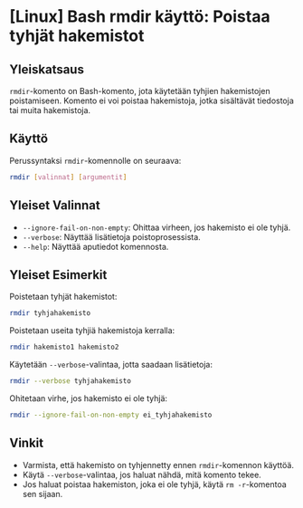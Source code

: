 # [Linux] Bash rmdir käyttö: Poistaa tyhjät hakemistot

## Yleiskatsaus
`rmdir`-komento on Bash-komento, jota käytetään tyhjien hakemistojen poistamiseen. Komento ei voi poistaa hakemistoja, jotka sisältävät tiedostoja tai muita hakemistoja.

## Käyttö
Perussyntaksi `rmdir`-komennolle on seuraava:

```bash
rmdir [valinnat] [argumentit]
```

## Yleiset Valinnat
- `--ignore-fail-on-non-empty`: Ohittaa virheen, jos hakemisto ei ole tyhjä.
- `--verbose`: Näyttää lisätietoja poistoprosessista.
- `--help`: Näyttää aputiedot komennosta.

## Yleiset Esimerkit
Poistetaan tyhjät hakemistot:

```bash
rmdir tyhjahakemisto
```

Poistetaan useita tyhjiä hakemistoja kerralla:

```bash
rmdir hakemisto1 hakemisto2
```

Käytetään `--verbose`-valintaa, jotta saadaan lisätietoja:

```bash
rmdir --verbose tyhjahakemisto
```

Ohitetaan virhe, jos hakemisto ei ole tyhjä:

```bash
rmdir --ignore-fail-on-non-empty ei_tyhjahakemisto
```

## Vinkit
- Varmista, että hakemisto on tyhjennetty ennen `rmdir`-komennon käyttöä.
- Käytä `--verbose`-valintaa, jos haluat nähdä, mitä komento tekee.
- Jos haluat poistaa hakemiston, joka ei ole tyhjä, käytä `rm -r`-komentoa sen sijaan.